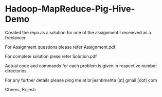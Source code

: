 # Hadoop-MapReduce-Pig-Hive-Demo
Created the repo as a solution for one of the assignment I receieved as a freelancer

For Assignment questions please refer Assignment.pdf

For complete solution plese refer Solution.pdf

Actual code and commands for each problem is given in respective number directories.

For any further details please ping me at brijeshbmehta [at] gmail [dot] com

Cheers,
Brijesh

